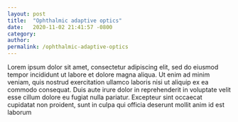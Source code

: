 ```yaml
---
layout: post
title:  "Ophthalmic adaptive optics"
date:   2020-11-02 21:41:57 -0800
category:
author: 
permalink: /ophthalmic-adaptive-optics
---
```


Lorem ipsum dolor sit amet, consectetur adipiscing elit, sed do eiusmod tempor incididunt ut labore et dolore magna aliqua. Ut enim ad minim veniam, quis nostrud exercitation ullamco laboris nisi ut aliquip ex ea commodo consequat. Duis aute irure dolor in reprehenderit in voluptate velit esse cillum dolore eu fugiat nulla pariatur. Excepteur sint occaecat cupidatat non proident, sunt in culpa qui officia deserunt mollit anim id est laborum